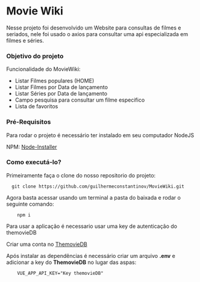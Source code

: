 # Movie Wiki

Nesse projeto foi desenvolvido um Website para consultas de filmes e seriados, 
nele foi usado o axios para consultar uma api especializada em filmes e séries.
### Objetivo do projeto


Funcionalidade do MovieWiki:

* Listar Filmes populares (HOME)
* Listar Filmes por Data de lançamento
* Listar Séries por Data de lançamento
* Campo pesquisa para consultar um filme especifico
* Lista de favoritos

### Pré-Requisitos
Para rodar o projeto é necessário ter instalado em seu computador NodeJS

NPM: [Node-Installer](https://nodejs.org/)

### Como executá-lo?

Primeiramente faça o clone do nosso repositorio do projeto:
```
  git clone https://github.com/guilhermeconstantinov/MovieWiki.git
```
Agora basta acessar usando um terminal a pasta do baixada e rodar o seguinte comando:
```
    npm i
```
Para usar a aplicação é necessario usar uma key de autenticação do themovieDB

Criar uma conta no [ThemovieDB](https://www.themoviedb.org/)




Após instalar as dependências é necessário criar um arquivo **.env** e adicionar a key do **ThemovieDB** no lugar das aspas:
```
    VUE_APP_API_KEY="Key themovieDB"
```

